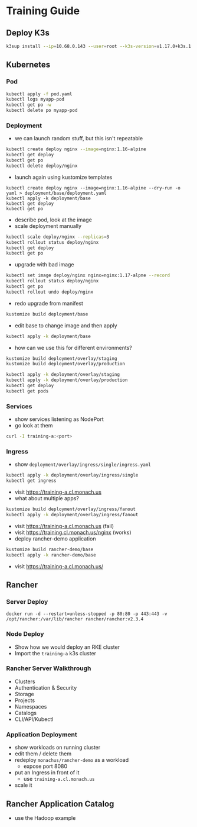 # Training Guide

## Deploy K3s

```bash
k3sup install --ip=10.68.0.143 --user=root --k3s-version=v1.17.0+k3s.1
```

## Kubernetes

### Pod

``` bash
kubectl apply -f pod.yaml
kubectl logs myapp-pod
kubectl get po -w
kubectl delete po myapp-pod
```

### Deployment

- we can launch random stuff, but this isn't repeatable

``` bash
kubectl create deploy nginx --image=nginx:1.16-alpine
kubectl get deploy
kubectl get po
kubectl delete deploy/nginx
```

- launch again using kustomize templates

```
kubectl create deploy nginx --image=nginx:1.16-alpine --dry-run -o yaml > deployment/base/deployment.yaml
kubectl apply -k deployment/base
kubectl get deploy
kubectl get po
```

- describe pod, look at the image
- scale deployment manually

``` bash
kubectl scale deploy/nginx --replicas=3
kubectl rollout status deploy/nginx
kubectl get deploy
kubectl get po
```

- upgrade with bad image

``` bash
kubectl set image deploy/nginx nginx=nginx:1.17-alpne --record
kubectl rollout status deploy/nginx
kubectl get po
kubectl rollout undo deploy/nginx
```

- redo upgrade from manifest

``` bash
kustomize build deployment/base
```

- edit base to change image and then apply

```bash
kubectl apply -k deployment/base
```

- how can we use this for different environments?

```bash
kustomize build deployment/overlay/staging
kustomize build deployment/overlay/production

kubectl apply -k deployment/overlay/staging
kubectl apply -k deployment/overlay/production
kubectl get deploy
kubectl get pods
```

### Services

- show services listening as NodePort
- go look at them

``` bash
curl -I training-a:<port>
```

### Ingress

- show `deployment/overlay/ingress/single/ingress.yaml`

``` bash
kubectl apply -k deployment/overlay/ingress/single
kubectl get ingress
```

- visit <https://training-a.cl.monach.us>
- what about multiple apps?

``` bash
kustomize build deployment/overlay/ingress/fanout
kubectl apply -k deployment/overlay/ingress/fanout 
```

- visit <https://training-a.cl.monach.us> (fail)
- visit <https://training.cl.monach.us/nginx> (works)
- deploy rancher-demo application

```bash
kustomize build rancher-demo/base
kubectl apply -k rancher-demo/base
```

- visit <https://training-a.cl.monach.us/>

## Rancher

### Server Deploy

```
docker run -d --restart=unless-stopped -p 80:80 -p 443:443 -v /opt/rancher:/var/lib/rancher rancher/rancher:v2.3.4
```

### Node Deploy

- Show how we would deploy an RKE cluster
- Import the `training-a` k3s cluster

### Rancher Server Walkthrough

- Clusters
- Authentication & Security
- Storage
- Projects
- Namespaces
- Catalogs
- CLI/API/Kubectl

### Application Deployment

- show workloads on running cluster
- edit them / delete them
- redeploy `monachus/rancher-demo` as a workload
    - expose port 8080
- put an Ingress in front of it
    - use `training-a.cl.monach.us`
- scale it

## Rancher Application Catalog

- use the Hadoop example